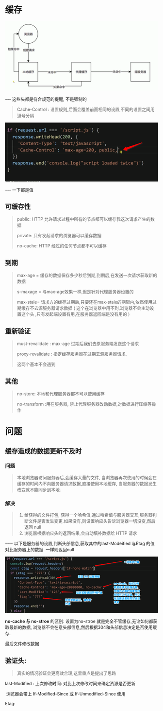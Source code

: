 # 缓存

![image-20201113120958096](images/image-20201113120958096.png)

--- 这些头都是符合规范的提醒, 不是强制的

> Cache-Control :  设置规则,后面会覆盖前面相同的设置,不同的设置之间用逗号分隔

![image-20201112155920539](images/image-20201112155920539.png)

--- 一下都是值

## 可缓存性

> public: HTTP 允许请求过程中所有的节点都可以缓存我这次请求产生的数据
>
> private: 只有发起请求的浏览器可以缓存数据
>
> no-cache: HTTP 经过的任何节点都不可以缓存

## 到期

> max-age = <seconds> 缓存的数据保存多少秒后到期,到期后,在发送一次请求获取新的数据
>
> s-maxage = <seconds> 与max-age效果一样,但是针对代理服务器设置的
>
> max-stale= <seconds>  请求方的缓存过期后,只要还在max-stale的期限内,依然使用过期缓存不去源服务器请求数据 ( 这个在浏览器中用不到,浏览器不会主动设置这个头 ,只有发起端设置有用,在服务器返回端是没有用的 )

## 重新验证

> must-revalidate : max-age 过期后我们去原服务端发送这个请求
>
> proxy-revalidate :  指定缓存服务器在过期去源服务器请求.
>
> 这两个基本不会遇到

## 其他

> no-store: 本地和代理服务器都不可以使用缓存
>
> no-transform :用在服务器, 禁止代理服务器改动数据,对数据进行压缩等操作

## 

# 问题

##  缓存造成的数据更新不及时

### 问题

> 本地浏览器访问服务器后,会缓存大量的文件, 当浏览器再次使用的时候会在缓存的时间内不向服务器请求数据,直接使用本地缓存,  当服务器的数据发生改变就不能同步到本地. 

### 解决

> 1. 给获得的文件打包, 获得一个哈希值,通过哈希值与服务器交互,服务器判断文件是否发生变更.如果没有,则设置响应头告诉浏览器一切没变,然后返回 null 
> 2. 浏览器根据响应头的返回结果,会自动填补数据给 HTTP 请求

---- 以下是服务器的设置,判断头部信息,获取其中的last-Modeified 与Etag 的值对比服务器上的数据. 一样则返回null 

![image-20201112162255465](images/image-20201112162255465.png)

**no-cache 与 no-stroe** 的区别: 设置为no-stroe 就是完全不管缓存,无论如何都获取最新的数据, 浏览器不会在意头部信息,然后根据304和头部信息决定是否使用缓存.

最后文件修改数据

## 验证头:

> 真实的情况验证会更高效合理,这里重点是提出了思路

last-Modified : 上次修改时间: 对比上次修改时间来确定资源是否更新

​		浏览器会带上 If-Modified-Since 或 If-Unmodified-Since 使用

Etag: 





